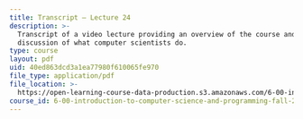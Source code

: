 ```yaml
---
title: Transcript – Lecture 24
description: >-
  Transcript of a video lecture providing an overview of the course and
  discussion of what computer scientists do.
type: course
layout: pdf
uid: 40ed863dcd3a1ea77980f610065fe970
file_type: application/pdf
file_location: >-
  https://open-learning-course-data-production.s3.amazonaws.com/6-00-introduction-to-computer-science-and-programming-fall-2008/40ed863dcd3a1ea77980f610065fe970_6-00F08-L24.pdf
course_id: 6-00-introduction-to-computer-science-and-programming-fall-2008
---
```

